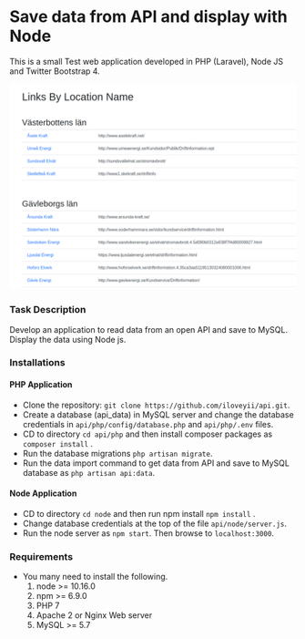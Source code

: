 Save data from API and display with Node
========================================

This is a small Test web application developed in PHP (Laravel), Node JS and Twitter Bootstrap 4. 

![Screenshot](https://raw.githubusercontent.com/iloveyii/api/master/screenshot.png)

### Task Description
Develop an application to read data from an open API and save to MySQL. Display the data using Node js.

### Installations

#### PHP Application
  * Clone the repository: `git clone https://github.com/iloveyii/api.git`.
  * Create a database (api_data) in MySQL server and change the database credentials in `api/php/config/database.php` and `api/php/.env` files.
  * CD to directory `cd api/php` and then install composer packages as `composer install` .
  * Run the database migrations `php artisan migrate`.  
  * Run the data import command to get data from API and save to MySQL database as `php artisan api:data`.  
  
#### Node Application
  * CD to directory `cd node` and then run npm install `npm install` .
  * Change database credentials at the top of the file `api/node/server.js`.
  * Run the node server as `npm start`. Then browse to `localhost:3000`. 
    
### Requirements

   * You many need to install the following.
     1. node >= 10.16.0
     2. npm >= 6.9.0
     3. PHP 7
     4. Apache 2 or Nginx Web server
     5. MySQL >= 5.7

